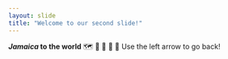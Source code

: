 ```yaml
---
layout: slide
title: "Welcome to our second slide!"
---
```

__*Jamaica* to the world__ 🗺️ 🏃 🥇 🥈 🥉
Use the left arrow to go back!

